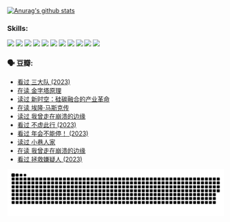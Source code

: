 
[![Anurag's github stats](https://github-readme-stats.vercel.app/api?username=w940853815)](https://github.com/anuraghazra/github-readme-stats)

### Skills:

<code><img height="32" src="https://cdn.jsdelivr.net/npm/simple-icons@v5/icons/python.svg"></code>
<code><img height="32" src="https://cdn.jsdelivr.net/npm/simple-icons@v5/icons/javascript.svg"></code>
<code><img height="32" src="https://cdn.jsdelivr.net/npm/simple-icons@v5/icons/django.svg"></code>
<code><img height="32" src="https://cdn.jsdelivr.net/npm/simple-icons@v5/icons/flask.svg"></code>
<code><img height="32" src="https://cdn.jsdelivr.net/npm/simple-icons@v5/icons/vuetify.svg"></code>
<code><img height="32" src="https://cdn.jsdelivr.net/npm/simple-icons@v5/icons/git.svg"></code>
<code><img height="32" src="https://cdn.jsdelivr.net/npm/simple-icons@v5/icons/docker.svg"></code>
<code><img height="32" src="https://cdn.jsdelivr.net/npm/simple-icons@v5/icons/postgresql.svg"></code>
<code><img height="32" src="https://cdn.jsdelivr.net/npm/simple-icons@v5/icons/elasticsearch.svg"></code>
<code><img height="32" src="https://cdn.jsdelivr.net/npm/simple-icons@v5/icons/macos.svg"></code>
<code><img height="32" src="https://cdn.jsdelivr.net/npm/simple-icons@v5/icons/linux.svg"></code>

### 🗣 豆瓣:

<!-- DOUBAN-ACTIVITIES:START -->
- [看过 三大队‎ (2023)](https://www.douban.com/people/136069238/status/4510323325/?_i=07180997)
- [在读 金字塔原理](https://www.douban.com/people/136069238/status/4507497587/?_i=07180997)
- [读过 新时空：硅碳融合的产业革命](https://www.douban.com/people/136069238/status/4506659177/?_i=07180997)
- [在读 埃隆·马斯克传](https://www.douban.com/people/136069238/status/4500417190/?_i=07180997)
- [读过 我曾走在崩溃的边缘](https://www.douban.com/people/136069238/status/4500416754/?_i=07180997)
- [看过 不虚此行‎ (2023)](https://www.douban.com/people/136069238/status/4499973052/?_i=07180997)
- [看过 年会不能停！‎ (2023)](https://www.douban.com/people/136069238/status/4498582002/?_i=07180997)
- [读过 小巷人家](https://www.douban.com/people/136069238/status/4489290935/?_i=07180997)
- [在读 我曾走在崩溃的边缘](https://www.douban.com/people/136069238/status/4489290559/?_i=07180997)
- [看过 拯救嫌疑人‎ (2023)](https://www.douban.com/people/136069238/status/4477421513/?_i=07180997)
<!-- DOUBAN-ACTIVITIES:END -->


![Snake animation](https://raw.githubusercontent.com/w940853815/w940853815/output/github-contribution-grid-snake.svg)

<!--
**w940853815/w940853815** is a ✨ _special_ ✨ repository because its `README.md` (this file) appears on your GitHub profile.

Here are some ideas to get you started:

- 🔭 I’m currently working on ...
- 🌱 I’m currently learning ...
- 👯 I’m looking to collaborate on ...
- 🤔 I’m looking for help with ...
- 💬 Ask me about ...
- 📫 How to reach me: ...
- 😄 Pronouns: ...
- ⚡ Fun fact: ...
-->
